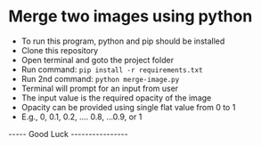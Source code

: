 # Merge two images using python


* To run this program, python and pip should be installed
* Clone this repository
* Open terminal and goto the project folder
* Run command:
    `pip install -r requirements.txt`
* Run 2nd command:
    `python merge-image.py`
* Terminal will prompt for an input from user
* The input value is the required opacity of the image 
* Opacity can be provided using single flat value from 0 to 1
* E.g., 0, 0.1, 0.2, .... 0.8, ...0.9, or 1


----- Good Luck ----------------
